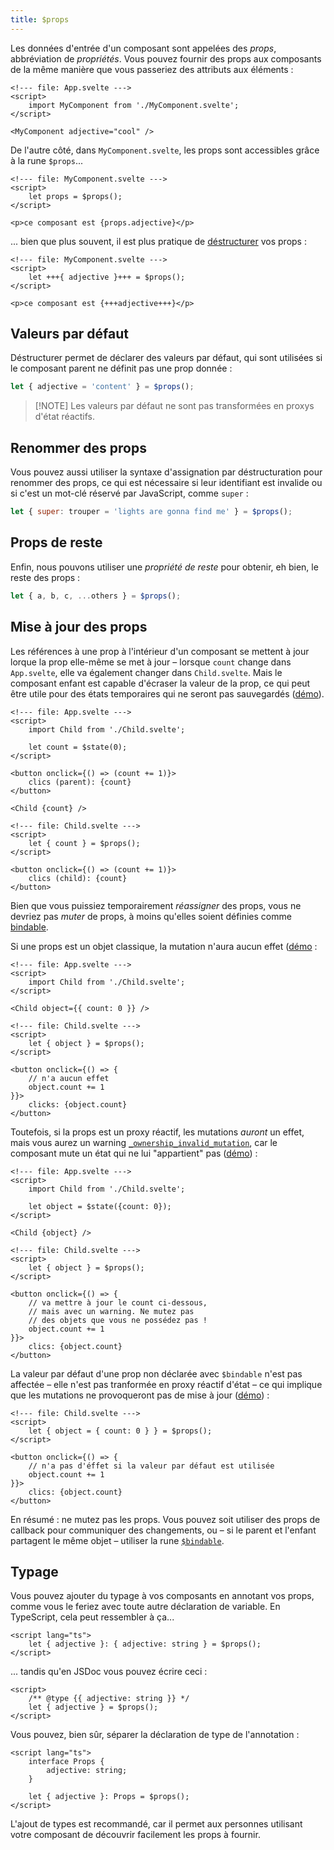 ```yaml
---
title: $props
---
```


Les données d'entrée d'un composant sont appelées des _props_, abbréviation de _propriétés_. Vous
pouvez fournir des props aux composants de la même manière que vous passeriez des attributs aux
éléments :

```svelte
<!--- file: App.svelte --->
<script>
	import MyComponent from './MyComponent.svelte';
</script>

<MyComponent adjective="cool" />
```

De l'autre côté, dans `MyComponent.svelte`, les props sont accessibles grâce à la rune `$props`...

```svelte
<!--- file: MyComponent.svelte --->
<script>
	let props = $props();
</script>

<p>ce composant est {props.adjective}</p>
```

... bien que plus souvent, il est plus pratique de
[déstructurer](https://developer.mozilla.org/en-US/docs/Web/JavaScript/Reference/Operators/Destructuring_assignment)
vos props :

```svelte
<!--- file: MyComponent.svelte --->
<script>
	let +++{ adjective }+++ = $props();
</script>

<p>ce composant est {+++adjective+++}</p>
```

## Valeurs par défaut

Déstructurer permet de déclarer des valeurs par défaut, qui sont utilisées si le composant parent ne
définit pas une prop donnée :

```js
let { adjective = 'content' } = $props();
```

> [!NOTE] Les valeurs par défaut ne sont pas transformées en proxys d'état réactifs.

## Renommer des props

Vous pouvez aussi utiliser la syntaxe d'assignation par déstructuration pour renommer des props, ce
qui est nécessaire si leur identifiant est invalide ou si c'est un mot-clé réservé par JavaScript,
comme `super` :

```js
let { super: trouper = 'lights are gonna find me' } = $props();
```

## Props de reste

Enfin, nous pouvons utiliser une _propriété de reste_ pour obtenir, eh bien, le reste des props :

```js
let { a, b, c, ...others } = $props();
```

## Mise à jour des props

Les références à une prop à l'intérieur d'un composant se mettent à jour lorque la prop elle-même se
met à jour – lorsque `count` change dans `App.svelte`, elle va également changer dans
`Child.svelte`. Mais le composant enfant est capable d'écraser la valeur de la prop, ce qui peut
être utile pour des états temporaires qui ne seront pas sauvegardés
([démo](/playground/untitled#H4sIAAAAAAAAE6WQ0WrDMAxFf0WIQR0Wmu3VTQJln7HsIfVcZubIxlbGRvC_DzuBraN92qPula50tODZWB1RPi_IX16jLALWSOOUq6P3-_ihLWftNEZ9TVeOWBNHlNhGFYznfqCBzeRdYHh6M_YVzsFNsNs3pdpGd4eBcqPVDMrNxNDBXeSRtXioDgO1zU8ataeZ2RE4Utao924RFXQ9iHXwvoPHKpW1xY4g_Bg0cSVhKS0p560Za95612ZC02ONrD8ZJYdZp_rGQ37ff_mSP86Np2TWZaNNmdcH56P4P67K66_SXoK9pG-5dF5Z9QEAAA==)).

```svelte
<!--- file: App.svelte --->
<script>
	import Child from './Child.svelte';

	let count = $state(0);
</script>

<button onclick={() => (count += 1)}>
	clics (parent): {count}
</button>

<Child {count} />
```

```svelte
<!--- file: Child.svelte --->
<script>
	let { count } = $props();
</script>

<button onclick={() => (count += 1)}>
	clics (child): {count}
</button>
```

Bien que vous puissiez temporairement _réassigner_ des props, vous ne devriez pas _muter_ de props,
à moins qu'elles soient définies comme [bindable]($bindable).

Si une props est un objet classique, la mutation n'aura aucun effet
([démo](/playground/untitled#H4sIAAAAAAAAE3WQwU7DMBBEf2W1QmorQgJXk0RC3PkBwiExG9WQrC17U4Es_ztKUkQp9OjxzM7bjcjtSKjwyfKNp1aLORA4b13ADHszUED1HFE-3eyaBcy-Mw_O5eFAg8xa1wb6T9eWhVgCKiyD9sZJ3XAjZnTWCzzuzfAKvbcjbPJieR2jm_uGy-InweXqtd0baaliBG0nFgW3kBIUNWYo9CGoxE-UsgvIpw2_oc9-LmAPJBCPDJCggqvlVtvdH9puErEMlvVg9HsVtzuoaojzkKKAfRuALVDfk5ZZW0fmy05wXcFdwyktlUs-KIinljTXrRVnm7-kL9dYLVbUAQAA)
:

```svelte
<!--- file: App.svelte --->
<script>
	import Child from './Child.svelte';
</script>

<Child object={{ count: 0 }} />
```

```svelte
<!--- file: Child.svelte --->
<script>
	let { object } = $props();
</script>

<button onclick={() => {
	// n'a aucun effet
	object.count += 1
}}>
	clicks: {object.count}
</button>
```

Toutefois, si la props est un proxy réactif, les mutations _auront_ un effet, mais vous aurez un
warning
[`_ownership_invalid_mutation`](runtime-warnings#Client-warnings-ownership_invalid_mutation), car le
composant mute un état qui ne lui "appartient" pas
([démo](/playground/untitled#H4sIAAAAAAAAE3WR0U7DMAxFf8VESBuiauG1WycheOEbKA9p67FA6kSNszJV-XeUZhMw2GN8r-1znUmQ7FGU4pn2UqsOes-SlSGRia3S6ET5Mgk-2OiJBZGdOh6szd0eNcdaIx3-V28NMRI7UYq1awdleVNTzaq3ZmB43CndwXYwPSzyYn4dWxermqJRI4Np3rFlqODasWRcTtAaT1zCHYSbVU3r4nsyrdPMKTUFKDYiE4yfLEoePIbsQpqfy3_nOVMuJIqg0wk1RFg7GOuWfwEbz2wIDLVatR_VtLyBagNTHFIUMCqtoZXeIfAOU1JoUJsR2IC3nWTMjt7GM4yKdyBhlAMpesvhydCC0y_i0ZagHByMh26WzUhXUUxKnpbcVnBfUwhznJnNlac7JkuIURL-2VVfwxflyrWcSQIAAA==))
:

```svelte
<!--- file: App.svelte --->
<script>
	import Child from './Child.svelte';

	let object = $state({count: 0});
</script>

<Child {object} />
```

```svelte
<!--- file: Child.svelte --->
<script>
	let { object } = $props();
</script>

<button onclick={() => {
	// va mettre à jour le count ci-dessous,
	// mais avec un warning. Ne mutez pas
	// des objets que vous ne possédez pas !
	object.count += 1
}}>
	clics: {object.count}
</button>
```

La valeur par défaut d'une prop non déclarée avec `$bindable` n'est pas affectée – elle n'est pas
tranformée en proxy réactif d'état – ce qui implique que les mutations ne provoqueront pas de mise à
jour
([démo](/playground/untitled#H4sIAAAAAAAAE3WQwU7DMBBEf2VkIbUVoYFraCIh7vwA4eC4G9Wta1vxpgJZ_nfkBEQp9OjxzOzTRGHlkUQlXpy9G0gq1idCL43ppDrAD84HUYheGwqieo2CP3y2Z0EU3-En79fhRIaz1slA_-nKWSbLQVRiE9SgPTetbVkfvRsYzztttugHd8RiXU6vr-jisbWb8idhN7O3bEQhmN5ZVDyMlIorcOddv_Eufq4AGmJEuG5PilEjQrnRcoV7JCTUuJlGWq7-YHYjs7NwVhmtDnVcrlA3iLmzLLGTAdaB-j736h68Oxv-JM1I0AFjoG1OzPfX023c1nhobUoT39QeKsRzS8owM8DFTG_pE6dcVl70AQAA)) :

```svelte
<!--- file: Child.svelte --->
<script>
	let { object = { count: 0 } } = $props();
</script>

<button onclick={() => {
	// n'a pas d'éffet si la valeur par défaut est utilisée
	object.count += 1
}}>
	clics: {object.count}
</button>
```

En résumé : ne mutez pas les props. Vous pouvez soit utiliser des props de callback pour communiquer
des changements, ou – si le parent et l'enfant partagent le même objet – utiliser la rune
[`$bindable`]($bindable).

## Typage

Vous pouvez ajouter du typage à vos composants en annotant vos props, comme vous le feriez avec
toute autre déclaration de variable. En TypeScript, cela peut ressembler à ça...

```svelte
<script lang="ts">
	let { adjective }: { adjective: string } = $props();
</script>
```

... tandis qu'en JSDoc vous pouvez écrire ceci :

```svelte
<script>
	/** @type {{ adjective: string }} */
	let { adjective } = $props();
</script>
```

Vous pouvez, bien sûr, séparer la déclaration de type de l'annotation :

```svelte
<script lang="ts">
	interface Props {
		adjective: string;
	}

	let { adjective }: Props = $props();
</script>
```

L'ajout de types est recommandé, car il permet aux personnes utilisant votre composant de découvrir
facilement les props à fournir.
